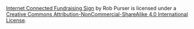 [Internet Connected Fundraising Sign](http://www.instructables.com/id/Dazzling-Fundraising-Sign-140-watts-of-Internet-co) by Rob Purser
is licensed under a [Creative Commons Attribution-NonCommercial-ShareAlike 4.0 International License](http://creativecommons.org/licenses/by-nc-sa/4.0/).
